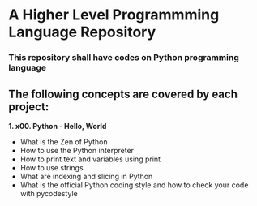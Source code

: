 # A Higher Level Programmming Language Repository
### This repository shall have codes on Python programming language
## The following concepts are covered by each project:
**1. x00. Python - Hello, World**
- What is the Zen of Python
- How to use the Python interpreter
- How to print text and variables using print
- How to use strings
- What are indexing and slicing in Python
- What is the official Python coding style and how to check your code with pycodestyle
